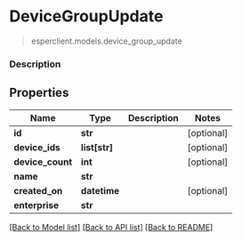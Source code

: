 # DeviceGroupUpdate
> esperclient.models.device_group_update

### Description

## Properties
Name | Type | Description | Notes
------------ | ------------- | ------------- | -------------
**id** | **str** |  | [optional] 
**device_ids** | **list[str]** |  | [optional] 
**device_count** | **int** |  | [optional] 
**name** | **str** |  | 
**created_on** | **datetime** |  | [optional] 
**enterprise** | **str** |  | 

[[Back to Model list]](../README.md#documentation-for-models) [[Back to API list]](../README.md#documentation-for-api-endpoints) [[Back to README]](../README.md)


